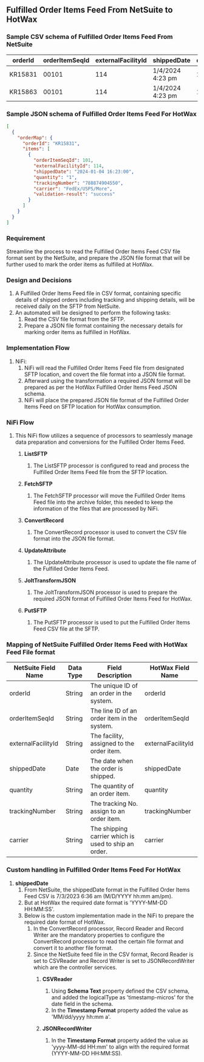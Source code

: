 ## Fulfilled Order Items Feed From NetSuite to HotWax

### Sample CSV schema of Fulfilled Order Items Feed From NetSuite
| orderId | orderItemSeqId| externalFacilityId | shippedDate      | quantity | trackingNumber  | carrier          |
|---------|----------------|-------------------|------------------|----------|-----------------|------------------|
| KR15831 | 00101          | 114               | 1/4/2024 4:23 pm | 1        | 788874904550    | FedEx/USPS/More  |
| KR15863 | 00101          | 114               | 1/4/2024 4:23 pm | 1        | 788874909150    | FedEx/USPS/More  |

### Sample JSON schema of Fulfilled Order Items Feed For HotWax
```json
[
  {
    "orderMap": {
      "orderId": "KR15831",
      "items": [
        {
          "orderItemSeqId": 101,
          "externalFacilityId": 114,
          "shippedDate": "2024-01-04 16:23:00",
          "quantity": "1",
          "trackingNumber": "788874904550",
          "carrier": "FedEx/USPS/More",
          "validation-result": "success"
        }
      ]
    }
  }
]
```

### Requirement

Streamline the process to read the Fulfilled Order Items Feed CSV file format sent by the NetSuite, and prepare the JSON file format that will be further used to mark the order items as fulfilled at HotWax.

### Design and Decisions

1. A Fulfilled Order Items Feed file in CSV format, containing specific details of shipped orders including tracking and shipping details, will be received daily on the SFTP from NetSuite. 
2. An automated will be designed to perform the following tasks:
   1. Read the CSV file format from the SFTP.
   2. Prepare a JSON file format containing the necessary details for marking order items as fulfilled in HotWax.


### Implementation Flow

1. NiFi:
    1. NiFi will read the Fulfilled Order Items Feed file from designated SFTP location, and covert the file format into a JSON file format.
    2. Afterward using the transformation a required JSON format will be prepared as per the HotWax Fulfilled Order Items Feed JSON schema. 
    3. NiFi will place the prepared JSON file format of the Fulfilled Order Items Feed on SFTP location for HotWax consumption.


### NiFi Flow

1. This NiFi flow utilizes a sequence of processors to seamlessly manage data preparation and conversions for the Fulfilled Order Items Feed.
    1. **ListSFTP**
        1. The ListSFTP processor is configured to read and process the Fulfilled Order Items Feed file from the SFTP location.

    2. **FetchSFTP**
        1. The FetchSFTP processor will move the Fulfilled Order Items Feed file into the archive folder, this needed to keep the information of the files that are processed by NiFi.

    3. **ConvertRecord**
        1. The ConvertRecord processor is used to convert the CSV file format into the JSON file format.

    4. **UpdateAttribute**
       1. The UpdateAttribute processor is used to update the file name of the Fulfilled Order Items Feed.
       
    5. **JoltTransformJSON**
        1. The JoltTransformJSON processor is used to prepare the required JSON format of Fulfilled Order Items Feed for HotWax.
       
    6. **PutSFTP**
       1. The PutSFTP processor is used to put the Fulfilled Order Items Feed CSV file at the SFTP.

### Mapping of NetSuite Fulfilled Order Items Feed with HotWax Feed File format

| NetSuite Field Name | Data Type |  Field Description                                | HotWax Field Name  |
|---------------------|-----------|------------------------------------------------------|--------------------|
| orderId             | String    | The unique ID of an order in the system.             | orderId            |
| orderItemSeqId      | String    | The line ID of an order item in the system.          | orderItemSeqId     |
| externalFacilityId  | String    | The facility, assigned to the order item.            | externalFacilityId |
| shippedDate         | Date      | The date when the order is shipped.                  | shippedDate        |
| quantity            | String    | The quantity of an order item.                       | quantity           |
| trackingNumber      | String    | The tracking No. assign to an order item.            | trackingNumber     |
| carrier             | String    | The shipping carrier which is used to ship an order. | carrier            |


### Custom handling in Fulfilled Order Items Feed For HotWax

1. **shippedDate**
   1. From NetSuite, the shippedDate format in the Fulfilled Order Items Feed CSV is 7/3/2023 6:36 am (M/D/YYYY hh:mm am/pm).
   2. But at HotWax the required date format is 'YYYY-MM-DD HH:MM:SS'.
   3. Below is the custom implementation made in the NiFi to prepare the required date format of HotWax.
      1. In the ConvertRecord processor, Record Reader and Record Writer are the mandatory properties to configure the ConvertRecord processor to read the certain file format and convert it to another file format.   
      2. Since the NetSuite feed file in the CSV format, Record Reader is set to CSVReader and Record Writer is set to JSONRecordWriter which are the controller services.
         1. **CSVReader** 
            1. Using **Schema Text** property defined the CSV schema, and added the logicalType as 'timestamp-micros' for the date field in the schema.
            2. In the **Timestamp Format** property added the value as 'MM/dd/yyyy hh:mm a'.
            
         2. **JSONRecordWriter**
            1. In the **Timestamp Format** property added the value as 'yyyy-MM-dd HH:mm' to align with the required format (YYYY-MM-DD HH:MM:SS).